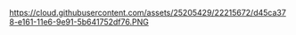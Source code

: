 https://cloud.githubusercontent.com/assets/25205429/22215672/d45ca378-e161-11e6-9e91-5b641752df76.PNG
